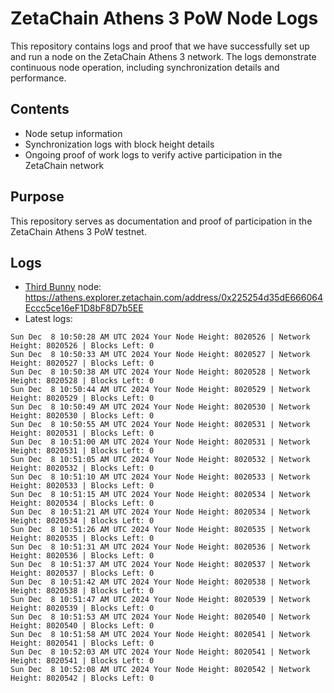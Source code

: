 # ZetaChain Athens 3 PoW Node Logs
This repository contains logs and proof that we have successfully set up and run a node on the ZetaChain Athens 3 network. The logs demonstrate continuous node operation, including synchronization details and performance.

## Contents
- Node setup information
- Synchronization logs with block height details
- Ongoing proof of work logs to verify active participation in the ZetaChain network

## Purpose
This repository serves as documentation and proof of participation in the ZetaChain Athens 3 PoW testnet.

## Logs

- [Third Bunny](https://thirdbunny.xyz/) node: https://athens.explorer.zetachain.com/address/0x225254d35dE666064Eccc5ce16eF1D8bF8D7b5EE
- Latest logs:
```
Sun Dec  8 10:50:28 AM UTC 2024 Your Node Height: 8020526 | Network Height: 8020526 | Blocks Left: 0
Sun Dec  8 10:50:33 AM UTC 2024 Your Node Height: 8020527 | Network Height: 8020527 | Blocks Left: 0
Sun Dec  8 10:50:38 AM UTC 2024 Your Node Height: 8020528 | Network Height: 8020528 | Blocks Left: 0
Sun Dec  8 10:50:44 AM UTC 2024 Your Node Height: 8020529 | Network Height: 8020529 | Blocks Left: 0
Sun Dec  8 10:50:49 AM UTC 2024 Your Node Height: 8020530 | Network Height: 8020530 | Blocks Left: 0
Sun Dec  8 10:50:55 AM UTC 2024 Your Node Height: 8020531 | Network Height: 8020531 | Blocks Left: 0
Sun Dec  8 10:51:00 AM UTC 2024 Your Node Height: 8020531 | Network Height: 8020531 | Blocks Left: 0
Sun Dec  8 10:51:05 AM UTC 2024 Your Node Height: 8020532 | Network Height: 8020532 | Blocks Left: 0
Sun Dec  8 10:51:10 AM UTC 2024 Your Node Height: 8020533 | Network Height: 8020533 | Blocks Left: 0
Sun Dec  8 10:51:15 AM UTC 2024 Your Node Height: 8020534 | Network Height: 8020534 | Blocks Left: 0
Sun Dec  8 10:51:21 AM UTC 2024 Your Node Height: 8020534 | Network Height: 8020534 | Blocks Left: 0
Sun Dec  8 10:51:26 AM UTC 2024 Your Node Height: 8020535 | Network Height: 8020535 | Blocks Left: 0
Sun Dec  8 10:51:31 AM UTC 2024 Your Node Height: 8020536 | Network Height: 8020536 | Blocks Left: 0
Sun Dec  8 10:51:37 AM UTC 2024 Your Node Height: 8020537 | Network Height: 8020537 | Blocks Left: 0
Sun Dec  8 10:51:42 AM UTC 2024 Your Node Height: 8020538 | Network Height: 8020538 | Blocks Left: 0
Sun Dec  8 10:51:47 AM UTC 2024 Your Node Height: 8020539 | Network Height: 8020539 | Blocks Left: 0
Sun Dec  8 10:51:53 AM UTC 2024 Your Node Height: 8020540 | Network Height: 8020540 | Blocks Left: 0
Sun Dec  8 10:51:58 AM UTC 2024 Your Node Height: 8020541 | Network Height: 8020541 | Blocks Left: 0
Sun Dec  8 10:52:03 AM UTC 2024 Your Node Height: 8020541 | Network Height: 8020541 | Blocks Left: 0
Sun Dec  8 10:52:08 AM UTC 2024 Your Node Height: 8020542 | Network Height: 8020542 | Blocks Left: 0
```
